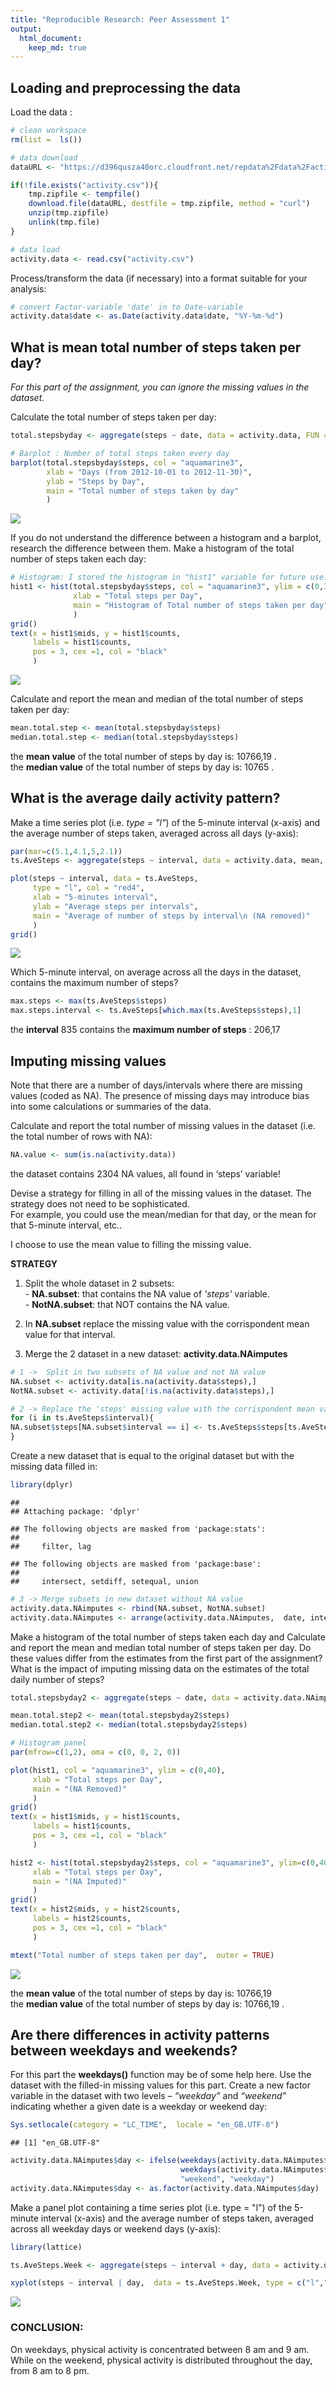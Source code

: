 ```yaml
---
title: "Reproducible Research: Peer Assessment 1"
output: 
  html_document:
    keep_md: true
---
```







## Loading and preprocessing the data


Load the data :

```r
# clean workspace
rm(list =  ls())

# data download
dataURL <- "https://d396qusza40orc.cloudfront.net/repdata%2Fdata%2Factivity.zip"

if(!file.exists("activity.csv")){
    tmp.zipfile <- tempfile()
    download.file(dataURL, destfile = tmp.zipfile, method = "curl")
    unzip(tmp.zipfile)
    unlink(tmp.file)
}

# data load
activity.data <- read.csv("activity.csv")
```

Process/transform the data (if necessary) into a format suitable for your analysis:

```r
# convert Factor-variable 'date' in to Date-variable
activity.data$date <- as.Date(activity.data$date, "%Y-%m-%d")
```



## What is mean total number of steps taken per day?


_For this part of the assignment, you can ignore the missing values in the dataset._

Calculate the total number of steps taken per day:

```r
total.stepsbyday <- aggregate(steps ~ date, data = activity.data, FUN = sum, na.rm = TRUE)

# Barplot : Number of total steps taken every day
barplot(total.stepsbyday$steps, col = "aquamarine3",
        xlab = "Days (from 2012-10-01 to 2012-11-30)", 
        ylab = "Steps by Day", 
        main = "Total number of steps taken by day" 
        )
```

<img src="PA1_template_files/figure-html/barplot_fig01-1.png" style="display: block; margin: auto;" />


If you do not understand the difference between a histogram and a barplot, research the difference between them. Make a histogram of the total number of steps taken each day:

```r
# Histogram: I stored the histogram in "hist1" variable for future use.
hist1 <- hist(total.stepsbyday$steps, col = "aquamarine3", ylim = c(0,30),
              xlab = "Total steps per Day", 
              main = "Histogram of Total number of steps taken per day"
              )
grid()
text(x = hist1$mids, y = hist1$counts,
     labels = hist1$counts,
     pos = 3, cex =1, col = "black"
     )
```

<img src="PA1_template_files/figure-html/hist1_fig02-1.png" style="display: block; margin: auto;" />


Calculate and report the mean and median of the total number of steps taken per day:

```r
mean.total.step <- mean(total.stepsbyday$steps)
median.total.step <- median(total.stepsbyday$steps)
```

the **mean value** of the total number of steps by day is:  10766,19 .  
the **median value** of the total number of steps by day is:  10765 .



## What is the average daily activity pattern?


Make a time series plot (i.e. _type = "l"_) of the 5-minute interval (x-axis) and the average number of steps taken, averaged across all days (y-axis):

```r
par(mar=c(5.1,4.1,5,2.1))
ts.AveSteps <- aggregate(steps ~ interval, data = activity.data, mean,  na.rm = TRUE)

plot(steps ~ interval, data = ts.AveSteps, 
     type = "l", col = "red4",
     xlab = "5-minutes interval", 
     ylab = "Average steps per intervals", 
     main = "Average of number of steps by interval\n (NA removed)"
     )
grid()
```

<img src="PA1_template_files/figure-html/timeseries_fig03-1.png" style="display: block; margin: auto;" />


Which 5-minute interval, on average across all the days in the dataset, contains the maximum number of steps?


```r
max.steps <- max(ts.AveSteps$steps)
max.steps.interval <- ts.AveSteps[which.max(ts.AveSteps$steps),1]
```

the **interval** 835 contains the **maximum number of steps** : 206,17



## Imputing missing values


Note that there are a number of days/intervals where there are missing values (coded as NA). The presence of missing days may introduce bias into some calculations or summaries of the data.

Calculate and report the total number of missing values in the dataset (i.e. the total number of rows with NA):

```r
NA.value <- sum(is.na(activity.data))
```
the dataset contains 2304 NA values, all found in ‘steps’ variable!


Devise a strategy for filling in all of the missing values in the dataset. The strategy does not need to be sophisticated.  
For example, you could use the mean/median for that day, or the mean for that 5-minute interval, etc..  

I choose to use the mean value to filling the missing value.

**STRATEGY**  

1.  Split the whole dataset in 2 subsets:  
        - **NA.subset**: that contains the NA value of _'steps'_ variable.  
        - **NotNA.subset**: that NOT contains the NA value.  

2.  In **NA.subset** replace the missing value with the corrispondent mean value for that interval.

3.  Merge the 2 dataset in a new dataset:  **activity.data.NAimputes**


```r
# 1 ->  Split in two subsets of NA value and not NA value
NA.subset <- activity.data[is.na(activity.data$steps),]
NotNA.subset <- activity.data[!is.na(activity.data$steps),]

# 2 -> Replace the 'steps' missing value with the corrispondent mean value for that interval
for (i in ts.AveSteps$interval){
NA.subset$steps[NA.subset$interval == i] <- ts.AveSteps$steps[ts.AveSteps$interval == i]
}
```

Create a new dataset that is equal to the original dataset but with the missing data filled in:

```r
library(dplyr)
```

```
## 
## Attaching package: 'dplyr'
```

```
## The following objects are masked from 'package:stats':
## 
##     filter, lag
```

```
## The following objects are masked from 'package:base':
## 
##     intersect, setdiff, setequal, union
```

```r
# 3 -> Merge subsets in new dataset without NA value
activity.data.NAimputes <- rbind(NA.subset, NotNA.subset)
activity.data.NAimputes <- arrange(activity.data.NAimputes,  date, interval)
```

Make a histogram of the total number of steps taken each day and Calculate and report the mean and median total number of steps taken per day. 
Do these values differ from the estimates from the first part of the assignment? 
What is the impact of imputing missing data on the estimates of the total daily number of steps?


```r
total.stepsbyday2 <- aggregate(steps ~ date, data = activity.data.NAimputes, FUN = sum)

mean.total.step2 <- mean(total.stepsbyday2$steps)
median.total.step2 <- median(total.stepsbyday2$steps)

# Histogram panel
par(mfrow=c(1,2), oma = c(0, 0, 2, 0))

plot(hist1, col = "aquamarine3", ylim = c(0,40),
     xlab = "Total steps per Day", 
     main = "(NA Removed)"
     )
grid()
text(x = hist1$mids, y = hist1$counts,
     labels = hist1$counts,
     pos = 3, cex =1, col = "black"
     )

hist2 <- hist(total.stepsbyday2$steps, col = "aquamarine3", ylim=c(0,40), 
     xlab = "Total steps per Day", 
     main = "(NA Imputed)"
     )
grid()
text(x = hist2$mids, y = hist2$counts,
     labels = hist2$counts,
     pos = 3, cex =1, col = "black"
     )

mtext("Total number of steps taken per day",  outer = TRUE)
```

<img src="PA1_template_files/figure-html/hist12_fig04-1.png" style="display: block; margin: auto;" />

the **mean value** of the total number of steps by day is: 10766,19  
the **median value** of the total number of steps by day is: 10766,19 .



## Are there differences in activity patterns between weekdays and weekends?

For this part the **weekdays()** function may be of some help here. Use the dataset with the filled-in missing values for this part.
Create a new factor variable in the dataset with two levels – _“weekday”_ and _“weekend”_ indicating whether a given date is a weekday or weekend day:

```r
Sys.setlocale(category = "LC_TIME",  locale = "en_GB.UTF-8")
```

```
## [1] "en_GB.UTF-8"
```

```r
activity.data.NAimputes$day <- ifelse(weekdays(activity.data.NAimputes$date, abbreviate = TRUE) == "Sat" |
                                      weekdays(activity.data.NAimputes$date, abbreviate = TRUE) == "Sun", 
                                      "weekend", "weekday")
activity.data.NAimputes$day <- as.factor(activity.data.NAimputes$day)
```

Make a panel plot containing a time series plot (i.e. type = "l") of the 5-minute interval (x-axis) and the average number of steps taken, averaged across all weekday days or weekend days (y-axis):

```r
library(lattice)

ts.AveSteps.Week <- aggregate(steps ~ interval + day, data = activity.data.NAimputes,  FUN = mean)

xyplot(steps ~ interval | day,  data = ts.AveSteps.Week, type = c("l","g"),  layout = c(1,2))
```

<img src="PA1_template_files/figure-html/timeseriesWeek_fig05-1.png" style="display: block; margin: auto;" />



### CONCLUSION:
On weekdays, physical activity is concentrated between 8 am and 9 am.
While on the weekend, physical activity is distributed throughout the day, from 8 am to 8 pm.
